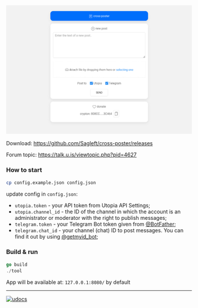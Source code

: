 
![screenshot](screen.png)

Download: https://github.com/Sagleft/cross-poster/releases

Forum topic: https://talk.u.is/viewtopic.php?pid=4627

### How to start

```bash
cp config.example.json config.json
```

update config in `config.json`:

* `utopia.token` - your API token from Utopia API Settings;
* `utopia.channel_id` - the ID of the channel in which the account is an administrator or moderator with the right to publish messages;
* `telegram.token` - your Telegram Bot token given from [@BotFather](https://t.me/BotFather);
* `telegram.chat_id` - your channel (chat) ID to post messages. You can find it out by using [@getmyid_bot](https://t.me/getmyid_bot);

### Build & run

```go
go build
./tool
```

App will be available at: `127.0.0.1:8080/` by default

---
[![udocs](https://github.com/Sagleft/ures/blob/master/udocs-btn.png?raw=true)](https://udocs.gitbook.io/utopia-api/)

